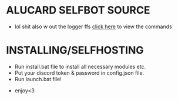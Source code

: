 # ALUCARD SELFBOT SOURCE
- lol shit also w out the logger ffs
[click here](https://alucard-selfbot.github.io/commands) to view the commands

# INSTALLING/SELFHOSTING
- Run install.bat file to install all necessary modules etc.
- Put your discord token & password in config.json file.
- Run launch.bat file!

+ enjoy<3